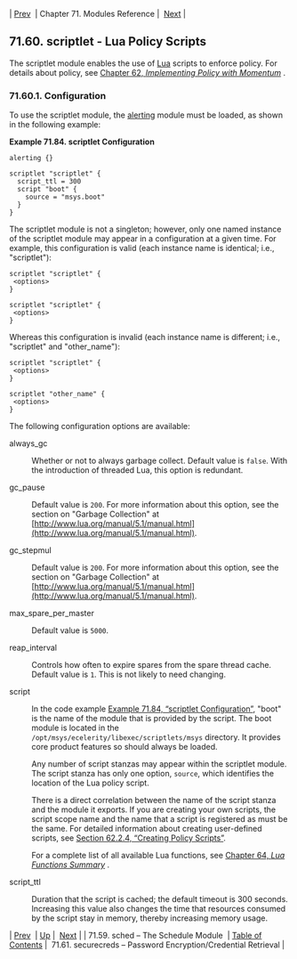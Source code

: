 | [Prev](modules.sched)  | Chapter 71. Modules Reference |  [Next](modules.securecreds) |

## 71.60. scriptlet - Lua Policy Scripts

<a class="indexterm" name="idp22828096"></a>

The scriptlet module enables the use of [Lua](http://www.lua.org/) scripts to enforce policy. For details about policy, see [Chapter 62, *Implementing Policy with Momentum*](policy "Chapter 62. Implementing Policy with Momentum") .

### 71.60.1. Configuration

To use the scriptlet module, the [alerting](modules.alerting "71.4. alerting – Send Alerting Emails") module must be loaded, as shown in the following example:

<a name="modules.scriptlet.code"></a>

**Example 71.84. scriptlet Configuration**

```
alerting {}

scriptlet "scriptlet" {
  script_ttl = 300
  script "boot" {
    source = "msys.boot"
  }
}
```

The scriptlet module is not a singleton; however, only one named instance of the scriptlet module may appear in a configuration at a given time. For example, this configuration is valid (each instance name is identical; i.e., "scriptlet"):

```
scriptlet "scriptlet" {
 <options>
}

scriptlet "scriptlet" {
 <options>
}
```

Whereas this configuration is invalid (each instance name is different; i.e., "scriptlet" and "other_name"):

```
scriptlet "scriptlet" {
 <options>
}

scriptlet "other_name" {
 <options>
}
```

The following configuration options are available:

<dl className="variablelist">

<dt>always_gc</dt>

<dd>

Whether or not to always garbage collect. Default value is `false`. With the introduction of threaded Lua, this option is redundant.

</dd>

<dt>gc_pause</dt>

<dd>

Default value is `200`. For more information about this option, see the section on "Garbage Collection" at [http://www.lua.org/manual/5.1/manual.html](http://www.lua.org/manual/5.1/manual.html).

</dd>

<dt>gc_stepmul</dt>

<dd>

Default value is `200`. For more information about this option, see the section on "Garbage Collection" at [http://www.lua.org/manual/5.1/manual.html](http://www.lua.org/manual/5.1/manual.html).

</dd>

<dt>max_spare_per_master</dt>

<dd>

Default value is `5000`.

</dd>

<dt>reap_interval</dt>

<dd>

Controls how often to expire spares from the spare thread cache. Default value is `1`. This is not likely to need changing.

</dd>

<dt>script</dt>

<dd>

In the code example [Example 71.84, “scriptlet Configuration”](modules.scriptlet#modules.scriptlet.code "Example 71.84. scriptlet Configuration"), "boot" is the name of the module that is provided by the script. The boot module is located in the `/opt/msys/ecelerity/libexec/scriptlets/msys` directory. It provides core product features so should always be loaded.

Any number of script stanzas may appear within the scriptlet module. The script stanza has only one option, `source`, which identifies the location of the Lua policy script.

There is a direct correlation between the name of the script stanza and the module it exports. If you are creating your own scripts, the script scope name and the name that a script is registered as must be the same. For detailed information about creating user-defined scripts, see [Section 62.2.4, “Creating Policy Scripts”](implementing.policy.scriptlets#policy.best.practices "62.2.4. Creating Policy Scripts").

For a complete list of all available Lua functions, see [Chapter 64, *Lua Functions Summary*](lua.summary_table "Chapter 64. Lua Functions Summary") .

</dd>

<dt>script_ttl</dt>

<dd>

Duration that the script is cached; the default timeout is 300 seconds. Increasing this value also changes the time that resources consumed by the script stay in memory, thereby increasing memory usage.

</dd>

</dl>

| [Prev](modules.sched)  | [Up](modules) |  [Next](modules.securecreds) |
| 71.59. sched – The Schedule Module  | [Table of Contents](index) |  71.61. securecreds – Password Encryption/Credential Retrieval |

